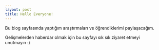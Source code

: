 ```yaml
---
layout: post
title: Hello Everyone!
---
```


Bu blog sayfasında yaptığım araştırmaları ve öğrendiklerimi paylaşacağım.

Gelişmelerden haberdar olmak için bu sayfayı sık sık ziyaret etmeyi unutmayın :)
